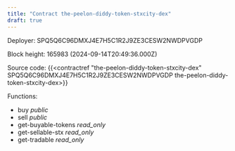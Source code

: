 ```yaml
---
title: "Contract the-peelon-diddy-token-stxcity-dex"
draft: true
---
```

Deployer: SPQ5Q6C96DMXJ4E7H5C1R2J9ZE3CESW2NWDPVGDP


 



Block height: 165983 (2024-09-14T20:49:36.000Z)

Source code: {{<contractref "the-peelon-diddy-token-stxcity-dex" SPQ5Q6C96DMXJ4E7H5C1R2J9ZE3CESW2NWDPVGDP the-peelon-diddy-token-stxcity-dex>}}

Functions:

* buy _public_
* sell _public_
* get-buyable-tokens _read_only_
* get-sellable-stx _read_only_
* get-tradable _read_only_
